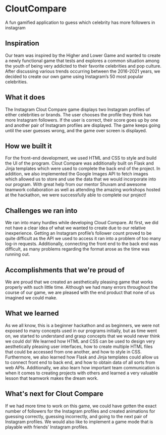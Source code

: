 # CloutCompare
A fun gamified application to guess which celebrity has more followers in instagram


## Inspiration

Our team was inspired by the Higher and Lower Game and wanted to create a newly functional game that tests and explores a common situation among the youth of being very addicted to their favorite celebrities and pop culture. After discussing various trends occurring between the 2016-2021 years, we decided to create our own game using Instagram’s 50 most popular celebrities.

## What it does

The Instagram Clout Compare game displays two Instagram profiles of either celebrities or brands. The user chooses the profile they think has more Instagram followers. If the user is correct, their score goes up by one and another pair of Instagram profiles are displayed. The game keeps going until the user guesses wrong, and the game over screen is displayed.

## How we built it

For the front-end development, we used HTML and CSS to style and build the UI of the program. Clout Compare was additionally built on Flask and Jinja templates which were used to complete the back end of the project. In addition, we also implemented the Google Images API to fetch images which allowed us to store and use the data that we would incorporate into our program. With great help from our mentor Shuvam and awesome teamwork collaboration as well as attending the amazing workshops hosted at the hackathon, we were successfully able to complete our project!

## Challenges we ran into

We ran into many hurdles while developing Cloud Compare. At first, we did not have a clear idea of what we wanted to create due to our relative inexperience. Getting an Instagram profile’s follower count proved to be quite difficult as the API we used to access it ran into a problem of too many log-in requests. Additionally, connecting the front end to the back end was difficult, as many problems regarding the format arose as the time was running out.

## Accomplishments that we're proud of

We are proud that we created an aesthetically pleasing game that works properly with such little time. Although we had many errors throughout the course of our game, we are pleased with the end product that none of us imagined we could make.

## What we learned

As we all know, this is a beginner hackathon and as beginners, we were not exposed to many concepts used in our programs initially, but as time went on, we started to understand and grasp concepts that we would never think we could do! We learned how HTML and CSS can be used to design very aesthetically pleasing user interfaces, how to create multiple HTML files that could be accessed from one another, and how to style in CSS. Furthermore, we also learned how Flask and Jinja templates could allow us to connect front end to back end, and how to obtain data of all sorts from web APIs. Additionally, we also learn how important team communication is when it comes to creating projects with others and learned a very valuable lesson that teamwork makes the dream work.

## What's next for Clout Compare

If we had more time to work on this game, we could have gotten the exact number of followers for the Instagram profiles and created animations for guessing correctly, guessing incorrectly, and going to the next pair of Instagram profiles. We would also like to implement a game mode that is playable with friends’ Instagram profiles.
